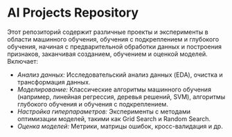 # AI Projects Repository
Этот репозиторий содержит различные проекты и эксперименты в области машинного обучения, обучения с подкреплением и глубокого обучения, начиная с предварительной обработки данных и построения признаков, заканчивая созданием, обучением и оценкой моделей. Включает:

- *Анализ данных:* Исследовательский анализ данных (EDA), очистка и трансформация данных.
- *Моделирование:* Классические алгоритмы машинного обучения (например, линейная регрессия, деревья решений, SVM), алгоритмы глубокого обучения и обучения с подкреплением.
- *Настройка гиперпараметров:* Эксперименты с методами оптимизации моделей, такими как Grid Search и Random Search.
- *Оценка моделей:* Метрики, матрицы ошибок, кросс-валидация и др.
